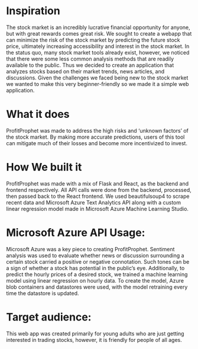 # Inspiration
The stock market is an incredibly lucrative financial opportunity for anyone, but with great rewards comes great risk. We sought to create a webapp that can minimize the risk of the stock market by predicting the future stock price, ultimately increasing accessibility and interest in the stock market. In the status quo, many stock market tools already exist, however, we noticed that there were some less common analysis methods that are readily available to the public. Thus we decided to create an application that analyzes stocks based on their market trends, news articles, and discussions. Given the challenges we faced being new to the stock market we wanted to make this very beginner-friendly so we made it a simple web application.

# What it does
ProfitProphet was made to address the high risks and ‘unknown factors’ of the stock market. By making more accurate predictions, users of this tool can mitigate much of their losses and become more incentivized to invest.

# How We built it
ProfitProphet was made with a mix of Flask and React, as the backend and frontend respectively. All API calls were done from the backend, processed, then passed back to the React frontend. We used beautifulsoup4 to scrape recent data and Microsoft Azure Text Analytics API along with a custom linear regression model made in Microsoft Azure Machine Learning Studio.

# Microsoft Azure API Usage:
Microsoft Azure was a key piece to creating ProfitProphet. Sentiment analysis was used to evaluate whether news or discussion surrounding a certain stock carried a positive or negative connotation. Such tones can be a sign of whether a stock has potential in the public’s eye. Additionally, to predict the hourly prices of a desired stock, we trained a machine learning model using linear regression on hourly data. To create the model, Azure blob containers and datastores were used, with the model retraining every time the datastore is updated.

# Target audience:
This web app was created primarily for young adults who are just getting interested in trading stocks, however, it is friendly for people of all ages.
